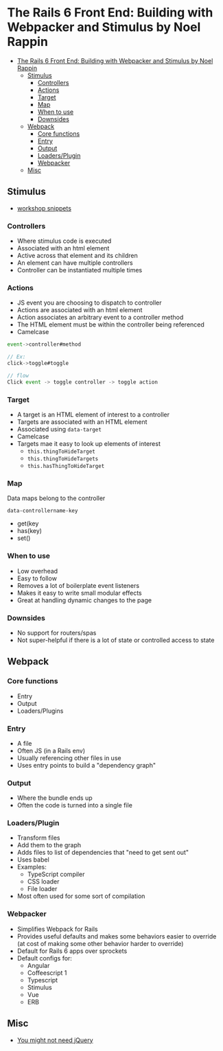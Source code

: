 # The Rails 6 Front End: Building with Webpacker and Stimulus by Noel Rappin

- [The Rails 6 Front End: Building with Webpacker and Stimulus by Noel Rappin](#the-rails-6-front-end-building-with-webpacker-and-stimulus-by-noel-rappin)
  - [Stimulus](#stimulus)
    - [Controllers](#controllers)
    - [Actions](#actions)
    - [Target](#target)
    - [Map](#map)
    - [When to use](#when-to-use)
    - [Downsides](#downsides)
  - [Webpack](#webpack)
    - [Core functions](#core-functions)
    - [Entry](#entry)
    - [Output](#output)
    - [Loaders/Plugin](#loadersplugin)
    - [Webpacker](#webpacker)
  - [Misc](#misc)

## Stimulus

- [workshop snippets](https://gist.github.com/noelrappin/b87ee470f760d2496d2d03a0187a33f3)

### Controllers

- Where stimulus code is executed
- Associated with an html element
- Active across that element and its children
- An element can have multiple controllers
- Controller can be instantiated multiple times

### Actions

- JS event you are choosing to dispatch to controller
- Actions are associated with an html element
- Action associates an arbitrary event to a controller method
- The HTML element must be within the controller being referenced
- Camelcase

```js
event->controller#method

// Ex:
click->toggle#toggle

// flow
Click event -> toggle controller -> toggle action
```

### Target

- A target is an HTML element of interest to a controller
- Targets are associated with an HTML element
- Associated using `data-target`
- Camelcase
- Targets mae it easy to look up elements of interest
  - `this.thingToHideTarget`
  - `this.thingToHideTargets`
  - `this.hasThingToHideTarget`

### Map

Data maps belong to the controller

`data-controllername-key`

- get(key
- has(key)
- set()

### When to use

- Low overhead
- Easy to follow
- Removes a lot of boilerplate event listeners
- Makes it easy to write small modular effects
- Great at handling dynamic changes to the page

### Downsides

- No support for routers/spas
- Not super-helpful if there is a lot of state or controlled access to state

## Webpack

### Core functions

- Entry
- Output
- Loaders/Plugins

### Entry

- A file
- Often JS (in a Rails env)
- Usually referencing other files in use
- Uses entry points to build a "dependency graph"

### Output

- Where the bundle ends up
- Often the code is turned into a single file

### Loaders/Plugin

- Transform files
- Add them to the graph
- Adds files to list of dependencies that "need to get sent out"
- Uses babel
- Examples:
  - TypeScript compiler
  - CSS loader
  - File loader
- Most often used for some sort of compilation

### Webpacker

- Simplifies Webpack for Rails
- Provides useful defaults and makes some behaviors easier to override (at cost of making some other behavior harder to override)
- Default for Rails 6 apps over sprockets
- Default configs for:
  - Angular
  - Coffeescript 1
  - Typescript
  - Stimulus
  - Vue
  - ERB

## Misc

- [You might not need jQuery](http://youmightnotneedjquery.com)
